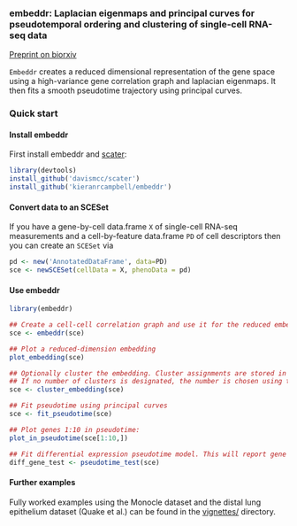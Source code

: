 ### embeddr: Laplacian eigenmaps and principal curves for pseudotemporal ordering and clustering of single-cell RNA-seq data

[Preprint on biorxiv](http://biorxiv.org/content/early/2015/09/18/027185)

`Embeddr` creates a reduced dimensional representation of the gene space using a high-variance gene correlation graph and laplacian eigenmaps. It then fits a smooth pseudotime trajectory using principal curves.

### Quick start

#### Install embeddr

First install embeddr and [scater](https://github.com/davismcc/scater):
```r
library(devtools)
install_github('davismcc/scater')
install_github('kieranrcampbell/embeddr')
```

#### Convert data to an SCESet
If you have a gene-by-cell data.frame `X` of single-cell RNA-seq measurements and a cell-by-feature data.frame `PD` of cell descriptors
then you can create an `SCESet` via
```r
pd <- new('AnnotatedDataFrame', data=PD)
sce <- newSCESet(cellData = X, phenoData = pd)
```

#### Use embeddr
```r
library(embeddr)

## Create a cell-cell correlation graph and use it for the reduced embedding:
sce <- embeddr(sce)

## Plot a reduced-dimension embedding
plot_embedding(sce)

## Optionally cluster the embedding. Cluster assignments are stored in pData(sce)$cluster.
## If no number of clusters is designated, the number is chosen using the BIC from package mclust
sce <- cluster_embedding(sce)

## Fit pseudotime using principal curves
sce <- fit_pseudotime(sce)

## Plot genes 1:10 in pseudotime:
plot_in_pseudotime(sce[1:10,])

## Fit differential expression pseudotime model. This will report gene name, p-val and q-val
diff_gene_test <- pseudotime_test(sce)

```

#### Further examples

Fully worked examples using the Monocle dataset and the distal lung epithelium dataset (Quake et al.) can be found in the [vignettes/](https://github.com/kieranrcampbell/embeddr/tree/master/vignettes) directory.
